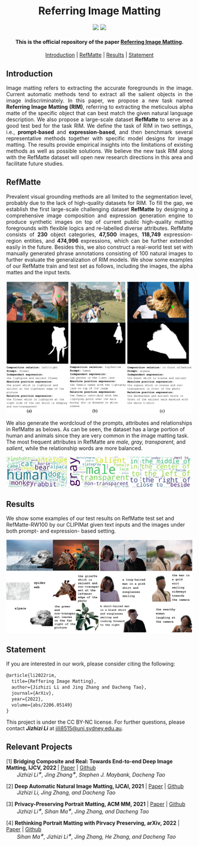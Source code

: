 <h1 align="center">Referring Image Matting</h1>

<p align="center">
<a href="https://arxiv.org/abs/2206.05149"><img  src="https://img.shields.io/badge/arXiv-Paper-<COLOR>.svg" ></a>
<a href="https://creativecommons.org/licenses/by-nc/4.0/"><img  src="https://img.shields.io/badge/license-CC%20BY--NC-orange"></a>
</p>

<h4 align="center">This is the official repository of the paper <a href="https://arxiv.org/abs/2206.05149">Referring Image Matting</a>.</h4>

<p align="center">
  <a href="#introduction">Introduction</a> |
  <a href="#refmatte">RefMatte</a> |
  <a href="#results">Results</a> |
  <a href="#statement">Statement</a>
</p>

## Introduction

<p align="justify">Image matting refers to extracting the accurate foregrounds in the image. Current automatic methods tend to extract all the salient objects in the image indiscriminately. In this paper, we propose a new task named <strong>Referring Image Matting (RIM)</strong>, referring to extracting the meticulous alpha matte of the specific object that can best match the given natural language description. We also propose a large-scale dataset <strong>RefMatte</strong> to serve as a good test bed for the task RIM. We define the task of RIM in two settings, i.e., <strong>prompt-based</strong> and <strong>expression-based</strong>, and then benchmark several representative methods together with specific model designs for image matting. The results provide empirical insights into the limitations of existing methods as well as possible solutions. We believe the new task RIM along with the RefMatte dataset will open new research directions in this area and facilitate future studies.</p>


## RefMatte

<p align="justify"> Prevalent visual grounding methods are all limited to the segmentation level, probably due to the lack of high-quality datasets for RIM. To fill the gap, we establish the first large-scale challenging dataset <strong>RefMatte</strong> by designing a comprehensive image composition and expression generation engine to produce synthetic images on top of current public high-quality matting foregrounds with flexible logics and re-labelled diverse attributes. RefMatte consists of <strong>230</strong> object categories, <strong>47,500</strong> images, <strong>118,749</strong> expression-region entities, and <strong>474,996</strong> expressions, which can be further extended easily in the future. Besides this, we also construct a real-world test set with manually generated phrase annotations consisting of 100 natural images to further evaluate the generalization of RIM models. We show some examples of our RefMatte train and test set as follows, including the images, the alpha mattes and the input texts.</p>

![](demo/src/refmatte.png)

We also generate the wordcloud of the prompts, attributes and relationships in RefMatte as belows. As can be seen, the dataset has a large portion of human and animals since they are very common in the image matting task. The most frequent attributes in RefMatte are *male, gray, transparent,* and *salient*, while the relationship words are more balanced.

<img src="demo/src/wc_prompt.jpg" width="33%"><img src="demo/src/wc_attr.jpg" width="33%"><img src="demo/src/wc_relation.jpg" width="33%">

## Results

We show some examples of our test results on RefMatte test set and RefMatte-RW100 by our CLIPIMat given text inputs and the images under both prompt- and expression- based setting.

<img src="demo/src/intro1.jpg" width="50%"><img src="demo/src/intro2.jpg" width="50%">


## Statement

If you are interested in our work, please consider citing the following:
```
@article{li2022rim,
  title={Reffering Image Matting},
  author={Jizhizi Li and Jing Zhang and Dacheng Tao},
  journal={ArXiv},
  year={2022},
  volume={abs/2206.05149}
}

```

This project is under the CC BY-NC license. For further questions, please contact <strong><i>Jizhizi Li</i></strong> at [jili8515@uni.sydney.edu.au](mailto:jili8515@uni.sydney.edu.au).


## Relevant Projects

[1] <strong>Bridging Composite and Real: Towards End-to-end Deep Image Matting, IJCV, 2022 </strong> | [Paper](https://link.springer.com/article/10.1007/s11263-021-01541-0) | [Github](https://github.com/JizhiziLi/GFM)
<br><em>&ensp; &ensp; &ensp;Jizhizi Li<sup>&#8727;</sup>, Jing Zhang<sup>&#8727;</sup>, Stephen J. Maybank, Dacheng Tao</em>

[2] <strong>Deep Automatic Natural Image Matting, IJCAI, 2021</strong> | [Paper](https://www.ijcai.org/proceedings/2021/0111) | [Github](https://github.com/JizhiziLi/AIM)
<br><em>&ensp; &ensp; &ensp;Jizhizi Li, Jing Zhang, and Dacheng Tao</em>

[3] <strong>Privacy-Preserving Portrait Matting, ACM MM, 2021</strong> | [Paper](https://dl.acm.org/doi/pdf/10.1145/3474085.3475512) | [Github](https://github.com/JizhiziLi/P3M)
<br><em>&ensp; &ensp; &ensp;Jizhizi Li<sup>&#8727;</sup>, Sihan Ma<sup>&#8727;</sup>, Jing Zhang, and Dacheng Tao</em>

[4] <strong>Rethinking Portrait Matting with Pirvacy Preserving, arXiv, 2022</strong> | [Paper](https://arxiv.org/abs/2203.16828) | [Github](https://github.com/ViTAE-Transformer/ViTAE-Transformer-Matting)
<br><em>&ensp; &ensp; &ensp;Sihan Ma<sup>&#8727;</sup>, Jizhizi Li<sup>&#8727;</sup>, Jing Zhang, He Zhang, and Dacheng Tao</em>
